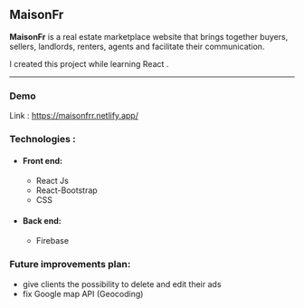 ## MaisonFr

**MaisonFr** is a real estate marketplace website that brings together buyers, sellers, landlords, renters, agents and facilitate their communication.

I created  this project while learning React .

------

### Demo

Link : https://maisonfrr.netlify.app/

### Technologies :

- #### Front end:

  - React Js
  - React-Bootstrap
  - CSS

- #### Back end:

  - Firebase

### Future improvements plan:

- give clients the possibility to delete and edit their ads
- fix  Google map API (Geocoding) 



​			


